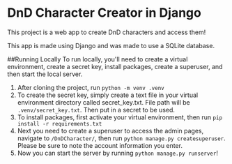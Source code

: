 # DnD Character Creator in Django
This project is a web app to create DnD characters and access them!

This app is made using Django and was made to use a SQLite database.

##Running Locally
To run locally, you'll need to create a virtual environment, create a secret key, install packages, create a superuser, and then start the local server.

1. After cloning the project, run `python -m venv .venv`
2. To create the secret key, simply create a text file in your virtual environment directory called secret_key.txt. File path will be `.venv/secret_key.txt`. Then put in a secret to be used.
3. To install packages, first activate your virtual environment, then run `pip install -r requirements.txt`
4. Next you need to create a superuser to access the admin pages, navigate to `/DnDCharacter/`, then run `python manage.py createsuperuser`. Please be sure to note the account information you enter.
5. Now you can start the server by running `python manage.py runserver`!

